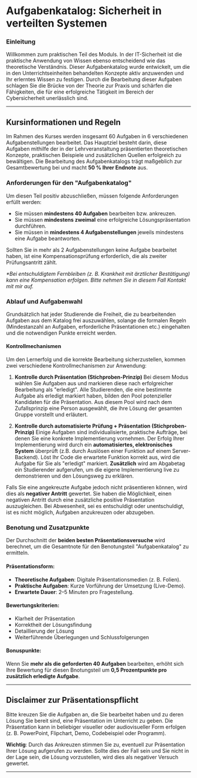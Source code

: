 # Aufgabenkatalog: Sicherheit in verteilten Systemen

### Einleitung
Willkommen zum praktischen Teil des Moduls. In der IT-Sicherheit ist die praktische Anwendung von Wissen ebenso entscheidend wie das theoretische Verständnis. Dieser Aufgabenkatalog wurde entwickelt, um die in den Unterrichtseinheiten behandelten Konzepte aktiv anzuwenden und Ihr erlerntes Wissen zu festigen. Durch die Bearbeitung dieser Aufgaben schlagen Sie die Brücke von der Theorie zur Praxis und schärfen die Fähigkeiten, die für eine erfolgreiche Tätigkeit im Bereich der Cybersicherheit unerlässlich sind.

---

## Kursinformationen und Regeln

Im Rahmen des Kurses werden insgesamt 60 Aufgaben in 6 verschiedenen Aufgabenstellungen bearbeitet. Das Hauptziel besteht darin, diese Aufgaben mithilfe der in der Lehrveranstaltung präsentierten theoretischen Konzepte, praktischen Beispiele und zusätzlichen Quellen erfolgreich zu bewältigen. Die Bearbeitung des Aufgabenkatalogs trägt maßgeblich zur Gesamtbewertung bei und macht **50 % Ihrer Endnote** aus.

### Anforderungen für den "Aufgabenkatalog"
Um diesen Teil positiv abzuschließen, müssen folgende Anforderungen erfüllt werden:

* Sie müssen **mindestens 40 Aufgaben** bearbeiten bzw. ankreuzen.
* Sie müssen **mindestens zweimal** eine erfolgreiche Lösungspräsentation durchführen.
* Sie müssen in **mindestens 4 Aufgabenstellungen** jeweils mindestens eine Aufgabe beantworten.

Sollten Sie in mehr als 2 Aufgabenstellungen keine Aufgabe bearbeitet haben, ist eine Kompensationsprüfung erforderlich, die als zweiter Prüfungsantritt zählt.

*\*Bei entschuldigtem Fernbleiben (z. B. Krankheit mit ärztlicher Bestätigung) kann eine Kompensation erfolgen. Bitte nehmen Sie in diesem Fall Kontakt mit mir auf.*

### Ablauf und Aufgabenwahl
Grundsätzlich hat jeder Studierende die Freiheit, die zu bearbeitenden Aufgaben aus dem Katalog frei auszuwählen, solange die formalen Regeln (Mindestanzahl an Aufgaben, erforderliche Präsentationen etc.) eingehalten und die notwendigen Punkte erreicht werden.


#### Kontrollmechanismen
Um den Lernerfolg und die korrekte Bearbeitung sicherzustellen, kommen zwei verschiedene Kontrollmechanismen zur Anwendung:

1.  **Kontrolle durch Präsentation (Stichproben-Prinzip)**
    Bei diesem Modus wählen Sie Aufgaben aus und markieren diese nach erfolgreicher Bearbeitung als "erledigt". Alle Studierenden, die eine bestimmte Aufgabe als erledigt markiert haben, bilden den Pool potenzieller Kandidaten für die Präsentation. Aus diesem Pool wird nach dem Zufallsprinzip eine Person ausgewählt, die ihre Lösung der gesamten Gruppe vorstellt und erläutert.

2.  **Kontrolle durch automatisierte Prüfung + Präsentation (Stichproben-Prinzip)**
    Einige Aufgaben sind individualisierte, praktische Aufträge, bei denen Sie eine konkrete Implementierung vornehmen. Der Erfolg Ihrer Implementierung wird durch ein **automatisiertes, elektronisches System** überprüft (z.B. durch Auslösen einer Funktion auf einem Server-Backend). Löst Ihr Code die erwartete Funktion korrekt aus, wird die Aufgabe für Sie als "erledigt" markiert. **Zusätzlich** wird am Abgabetag ein Studierender aufgerufen, um die eigene Implementierung live zu demonstrieren und den Lösungsweg zu erklären.

Falls Sie eine angekreuzte Aufgabe jedoch nicht präsentieren können, wird dies als **negativer Antritt** gewertet. Sie haben die Möglichkeit, einen negativen Antritt durch eine zusätzliche positive Präsentation auszugleichen. Bei Abwesenheit, sei es entschuldigt oder unentschuldigt, ist es nicht möglich, Aufgaben anzukreuzen oder abzugeben.

### Benotung und Zusatzpunkte
Der Durchschnitt der **beiden besten Präsentationsversuche** wird berechnet, um die Gesamtnote für den Benotungsteil "Aufgabenkatalog" zu ermitteln.

#### Präsentationsform:
* **Theoretische Aufgaben**: Digitale Präsentationsmedien (z. B. Folien).
* **Praktische Aufgaben**: Kurze Vorführung der Umsetzung (Live-Demo).
* **Erwartete Dauer**: 2–5 Minuten pro Fragestellung.

#### Bewertungskriterien:
* Klarheit der Präsentation
* Korrektheit der Lösungsfindung
* Detaillierung der Lösung
* Weiterführende Überlegungen und Schlussfolgerungen

#### Bonuspunkte:
Wenn Sie **mehr als die geforderten 40 Aufgaben** bearbeiten, erhöht sich Ihre Bewertung für diesen Bnotungsteil um **0,5 Prozentpunkte pro zusätzlich erledigte Aufgabe**.

---

## Disclaimer zur Präsentationspflicht

Bitte kreuzen Sie die Aufgaben an, die Sie bearbeitet haben und zu deren Lösung Sie bereit sind, eine Präsentation im Unterricht zu geben. Die Präsentation kann in beliebiger visueller oder audiovisueller Form erfolgen (z. B. PowerPoint, Flipchart, Demo, Codebeispiel oder Programm).

**Wichtig**: Durch das Ankreuzen stimmen Sie zu, eventuell zur Präsentation Ihrer Lösung aufgerufen zu werden. Sollte dies der Fall sein und Sie nicht in der Lage sein, die Lösung vorzustellen, wird dies als negativer Versuch gewertet.

---

